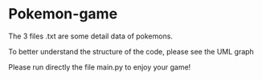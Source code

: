 # Pokemon-game

The 3 files .txt are some detail data of pokemons.

To better understand the structure of the code, please see the UML graph 

Please run directly the file main.py to enjoy your game!
